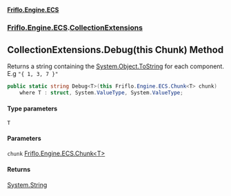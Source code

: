 #### [Friflo.Engine.ECS](index.md 'index')
### [Friflo.Engine.ECS](Friflo.Engine.ECS.md 'Friflo.Engine.ECS').[CollectionExtensions](CollectionExtensions.md 'Friflo.Engine.ECS.CollectionExtensions')

## CollectionExtensions.Debug<T>(this Chunk<T>) Method

Returns a string containing the [System.Object.ToString](https://docs.microsoft.com/en-us/dotnet/api/System.Object.ToString 'System.Object.ToString') for each component.<br/>
E.g `"{ 1, 3, 7 }"`

```csharp
public static string Debug<T>(this Friflo.Engine.ECS.Chunk<T> chunk)
    where T : struct, System.ValueType, System.ValueType;
```
#### Type parameters

<a name='Friflo.Engine.ECS.CollectionExtensions.Debug_T_(thisFriflo.Engine.ECS.Chunk_T_).T'></a>

`T`
#### Parameters

<a name='Friflo.Engine.ECS.CollectionExtensions.Debug_T_(thisFriflo.Engine.ECS.Chunk_T_).chunk'></a>

`chunk` [Friflo.Engine.ECS.Chunk&lt;](Chunk_T_.md 'Friflo.Engine.ECS.Chunk<T>')[T](CollectionExtensions.Debug_T_(thisChunk_T_).md#Friflo.Engine.ECS.CollectionExtensions.Debug_T_(thisFriflo.Engine.ECS.Chunk_T_).T 'Friflo.Engine.ECS.CollectionExtensions.Debug<T>(this Friflo.Engine.ECS.Chunk<T>).T')[&gt;](Chunk_T_.md 'Friflo.Engine.ECS.Chunk<T>')

#### Returns
[System.String](https://docs.microsoft.com/en-us/dotnet/api/System.String 'System.String')